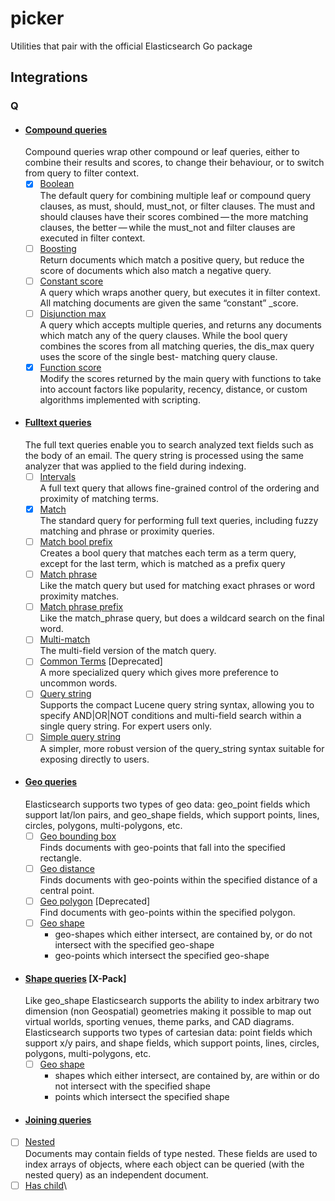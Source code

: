 # picker

Utilities that pair with the official Elasticsearch Go package

## Integrations

### Q

- #### [Compound queries](https://www.elastic.co/guide/en/elasticsearch/reference/current/compound-queries.html)
  Compound queries wrap other compound or leaf queries, either to combine their results and scores, to change their behaviour, or to switch from query to filter context.
  - [x] [Boolean](https://www.elastic.co/guide/en/elasticsearch/reference/current/query-dsl-bool-query.html)\
         The default query for combining multiple leaf or compound query clauses, as must, should, must_not, or filter clauses. The must and should clauses have their scores combined — the more matching clauses, the better — while the must_not and filter clauses are executed in filter context.
  - [ ] [Boosting](https://www.elastic.co/guide/en/elasticsearch/reference/current/query-dsl-boosting-query.html)\
         Return documents which match a positive query, but reduce the score of documents which also match a negative query.
  - [ ] [Constant score](https://www.elastic.co/guide/en/elasticsearch/reference/current/query-dsl-constant-score-query.html)\
         A query which wraps another query, but executes it in filter context. All matching documents are given the same “constant” \_score.
  - [ ] [Disjunction max](https://www.elastic.co/guide/en/elasticsearch/reference/current/query-dsl-dis-max-query.html)\
         A query which accepts multiple queries, and returns any documents which match any of the query clauses. While the bool query combines the scores from all matching queries, the dis_max query uses the score of the single best- matching query clause.
  - [x] [Function score](https://www.elastic.co/guide/en/elasticsearch/reference/current/query-dsl-function-score-query.html)\
         Modify the scores returned by the main query with functions to take into account factors like popularity, recency, distance, or custom algorithms implemented with scripting.
- #### [Fulltext queries](https://www.elastic.co/guide/en/elasticsearch/reference/current/full-text-queries.html)
  The full text queries enable you to search analyzed text fields such as the body of an email. The query string is processed using the same analyzer that was applied to the field during indexing.
  - [ ] [Intervals](https://www.elastic.co/guide/en/elasticsearch/reference/current/query-dsl-intervals-query.html)\
         A full text query that allows fine-grained control of the ordering and proximity of matching terms.
  - [x] [Match](https://www.elastic.co/guide/en/elasticsearch/reference/current/query-dsl-match-query.html)\
         The standard query for performing full text queries, including fuzzy matching and phrase or proximity queries.
  - [ ] [Match bool prefix](https://www.elastic.co/guide/en/elasticsearch/reference/current/query-dsl-match-bool-prefix-query.html)\
         Creates a bool query that matches each term as a term query, except for the last term, which is matched as a prefix query
  - [ ] [Match phrase](https://www.elastic.co/guide/en/elasticsearch/reference/current/query-dsl-match-query-phrase.html)\
         Like the match query but used for matching exact phrases or word proximity matches.
  - [ ] [Match phrase prefix](https://www.elastic.co/guide/en/elasticsearch/reference/current/query-dsl-match-query-phrase-prefix.html)\
         Like the match_phrase query, but does a wildcard search on the final word.
  - [ ] [Multi-match](https://www.elastic.co/guide/en/elasticsearch/reference/current/query-dsl-multi-match-query.html)\
         The multi-field version of the match query.
  - [ ] [Common Terms](https://www.elastic.co/guide/en/elasticsearch/reference/current/query-dsl-common-terms-query.html) [Deprecated]\
         A more specialized query which gives more preference to uncommon words.
  - [ ] [Query string](https://www.elastic.co/guide/en/elasticsearch/reference/current/query-dsl-query-string-query.html)\
         Supports the compact Lucene query string syntax, allowing you to specify AND|OR|NOT conditions and multi-field search within a single query string. For expert users only.
  - [ ] [Simple query string](https://www.elastic.co/guide/en/elasticsearch/reference/current/query-dsl-simple-query-string-query.html)\
         A simpler, more robust version of the query_string syntax suitable for exposing directly to users.
- #### [Geo queries](https://www.elastic.co/guide/en/elasticsearch/reference/current/geo-queries.html)
  Elasticsearch supports two types of geo data: geo_point fields which support lat/lon pairs, and geo_shape fields, which support points, lines, circles, polygons, multi-polygons, etc.
  - [ ] [Geo bounding box](https://www.elastic.co/guide/en/elasticsearch/reference/current/query-dsl-geo-bounding-box-query.html)\
         Finds documents with geo-points that fall into the specified rectangle.
  - [ ] [Geo distance](https://www.elastic.co/guide/en/elasticsearch/reference/current/query-dsl-geo-distance-query.html)\
         Finds documents with geo-points within the specified distance of a central point.
  - [ ] [Geo polygon](https://www.elastic.co/guide/en/elasticsearch/reference/current/query-dsl-geo-polygon-query.html) [Deprecated]\
         Find documents with geo-points within the specified polygon.
  - [ ] [Geo shape](https://www.elastic.co/guide/en/elasticsearch/reference/current/query-dsl-geo-shape-query.html)
    - geo-shapes which either intersect, are contained by, or do not intersect with the specified geo-shape
    - geo-points which intersect the specified geo-shape
- #### [Shape queries](https://www.elastic.co/guide/en/elasticsearch/reference/current/shape-queries.html) [X-Pack]
  Like geo_shape Elasticsearch supports the ability to index arbitrary two dimension (non Geospatial) geometries making it possible to map out virtual worlds, sporting venues, theme parks, and CAD diagrams.
  Elasticsearch supports two types of cartesian data: point fields which support x/y pairs, and shape fields, which support points, lines, circles, polygons, multi-polygons, etc.
  - [ ] [Geo shape](https://www.elastic.co/guide/en/elasticsearch/reference/current/query-dsl-shape-query.html)
    - shapes which either intersect, are contained by, are within or do not intersect with the specified shape
    - points which intersect the specified shape
- #### [Joining queries](https://www.elastic.co/guide/en/elasticsearch/reference/current/joining-queries.html)
- [ ] [Nested](https://www.elastic.co/guide/en/elasticsearch/reference/current/query-dsl-nested-query.html)\
       Documents may contain fields of type nested. These fields are used to index arrays of objects, where each object can be queried (with the nested query) as an independent document.
- [ ] [Has child](https://www.elastic.co/guide/en/elasticsearch/reference/current/query-dsl-has-child-query.html)\
